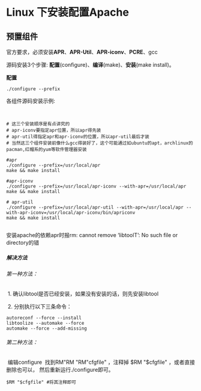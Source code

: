 # Linux 下安装配置Apache

## 预置组件

官方要求，必须安装**APR**、**APR-Util**、**APR-iconv**、**PCRE**、gcc

源码安装3个步骤: **配置**(configure)、**编译**(make)、**安装**(make install)。

**配置**

```shell
./configure --prefix
```

各组件源码安装示例:

```shell


# 这三个安装顺序是有点讲究的
# apr-iconv要指定apr位置，所以apr得先装
# apr-util得指定apr和apr-iconv的位置，所以apr-util最后才装
# 当然这三个组件安装前像什么gcc得装好了，这个可能通过如ubuntu的apt，archlinux的pacman,红帽系的yum等软件管理器安装

#apr
./configure --prefix=/usr/local/apr
make && make install
  
#apr-iconv
./configure --prefix=/usr/local/apr-iconv --with-apr=/usr/local/apr
make && make install
  
# apr-util
./configure --prefix=/usr/local/apr-util --with-apr=/usr/local/apr --with-apr-iconv=/usr/local/apr-iconv/bin/apriconv
make && make install


```



安装apache的依赖apr时报rm: cannot remove ‘libtoolT’: No such file or directory的错



##### 解决方法

###### 	第一种方法：

​	1. 确认libtool是否已经安装，如果没有安装的话，则先安装libtool

​	2. 分别执行以下三条命令：

```shell
autoreconf --force --install
libtoolize --automake --force
automake --force --add-missing
```





###### 	第二种方法：

​	编辑configure
​		找到RM&quot;RM &quot;RM"cfgfile" ，注释掉 $RM "$cfgfile" ，或者直接删除也可以， 然后重新运行./configure即可。

```shell
$RM "$cfgfile" #将其注释即可
```





